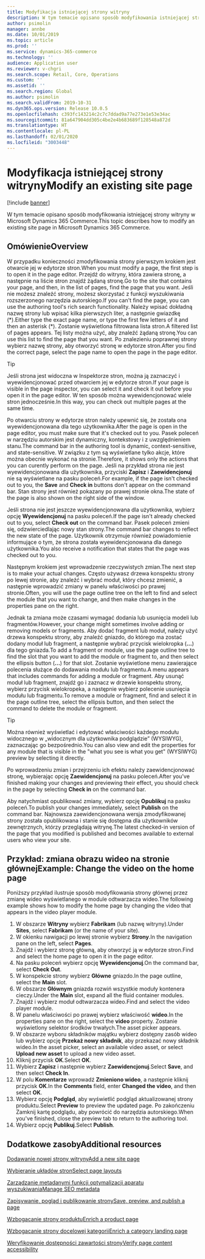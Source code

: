 ```yaml
---
title: Modyfikacja istniejącej strony witryny
description: W tym temacie opisano sposób modyfikowania istniejącej strony witryny w Microsoft Dynamics 365 Commerce.
author: psimolin
manager: annbe
ms.date: 10/01/2019
ms.topic: article
ms.prod: ''
ms.service: dynamics-365-commerce
ms.technology: ''
audience: Application user
ms.reviewer: v-chgri
ms.search.scope: Retail, Core, Operations
ms.custom: ''
ms.assetid: ''
ms.search.region: Global
ms.author: psimolin
ms.search.validFrom: 2019-10-31
ms.dyn365.ops.version: Release 10.0.5
ms.openlocfilehash: c393fc143214c2c7c7ddad9a77e273e1e53e34ac
ms.sourcegitcommit: 81a647904dd305c4be2e4b683689f128548a872d
ms.translationtype: HT
ms.contentlocale: pl-PL
ms.lasthandoff: 02/01/2020
ms.locfileid: "3003448"
---
```

# <a name="modify-an-existing-site-page"></a><span data-ttu-id="d3b82-103">Modyfikacja istniejącej strony witryny</span><span class="sxs-lookup"><span data-stu-id="d3b82-103">Modify an existing site page</span></span>


[!include [banner](includes/banner.md)]

<span data-ttu-id="d3b82-104">W tym temacie opisano sposób modyfikowania istniejącej strony witryny w Microsoft Dynamics 365 Commerce.</span><span class="sxs-lookup"><span data-stu-id="d3b82-104">This topic describes how to modify an existing site page in Microsoft Dynamics 365 Commerce.</span></span>

## <a name="overview"></a><span data-ttu-id="d3b82-105">Omówienie</span><span class="sxs-lookup"><span data-stu-id="d3b82-105">Overview</span></span>

<span data-ttu-id="d3b82-106">W przypadku konieczności zmodyfikowania strony pierwszym krokiem jest otwarcie jej w edytorze stron.</span><span class="sxs-lookup"><span data-stu-id="d3b82-106">When you must modify a page, the first step is to open it in the page editor.</span></span> <span data-ttu-id="d3b82-107">Przejdź do witryny, która zawiera stronę, a następnie na liście stron znajdź żądaną stronę.</span><span class="sxs-lookup"><span data-stu-id="d3b82-107">Go to the site that contains your page, and then, in the list of pages, find the page that you want.</span></span> <span data-ttu-id="d3b82-108">Jeśli nie możesz znaleźć strony, możesz skorzystać z funkcji wyszukiwania rozszerzonego narzędzia autorskiego.</span><span class="sxs-lookup"><span data-stu-id="d3b82-108">If you can't find the page, you can use the authoring tool's rich search functionality.</span></span> <span data-ttu-id="d3b82-109">Należy wpisać dokładną nazwę strony lub wpisać kilka pierwszych liter, a następnie gwiazdkę (\*).</span><span class="sxs-lookup"><span data-stu-id="d3b82-109">Either type the exact page name, or type the first few letters of it and then an asterisk (\*).</span></span> <span data-ttu-id="d3b82-110">Zostanie wyświetlona filtrowana lista stron.</span><span class="sxs-lookup"><span data-stu-id="d3b82-110">A filtered list of pages appears.</span></span> <span data-ttu-id="d3b82-111">Tej listy można użyć, aby znaleźć żądaną stronę.</span><span class="sxs-lookup"><span data-stu-id="d3b82-111">You can use this list to find the page that you want.</span></span> <span data-ttu-id="d3b82-112">Po znalezieniu poprawnej strony wybierz nazwę strony, aby otworzyć stronę w edytorze stron.</span><span class="sxs-lookup"><span data-stu-id="d3b82-112">After you find the correct page, select the page name to open the page in the page editor.</span></span>

> [!TIP]
> <span data-ttu-id="d3b82-113">Jeśli strona jest widoczna w Inspektorze stron, można ją zaznaczyć i wyewidencjonować przed otwarciem jej w edytorze stron.</span><span class="sxs-lookup"><span data-stu-id="d3b82-113">If your page is visible in the page inspector, you can select it and check it out before you open it in the page editor.</span></span> <span data-ttu-id="d3b82-114">W ten sposób można wyewidencjonować wiele stron jednocześnie.</span><span class="sxs-lookup"><span data-stu-id="d3b82-114">In this way, you can check out multiple pages at the same time.</span></span>

<span data-ttu-id="d3b82-115">Po otwarciu strony w edytorze stron należy upewnić się, że została ona wyewidencjonowana dla tego użytkownika.</span><span class="sxs-lookup"><span data-stu-id="d3b82-115">After the page is open in the page editor, you must make sure that it's checked out to you.</span></span> <span data-ttu-id="d3b82-116">Pasek poleceń w narzędziu autorskim jest dynamiczny, kontekstowy i z uwzględnieniem stanu.</span><span class="sxs-lookup"><span data-stu-id="d3b82-116">The command bar in the authoring tool is dynamic, context-sensitive, and state-sensitive.</span></span> <span data-ttu-id="d3b82-117">W związku z tym są wyświetlane tylko akcje, które można obecnie wykonać na stronie.</span><span class="sxs-lookup"><span data-stu-id="d3b82-117">Therefore, it shows only the actions that you can curently perform on the page.</span></span> <span data-ttu-id="d3b82-118">Jeśli na przykład strona nie jest wyewidencjonowana dla użytkownika, przyciski **Zapisz** i **Zaewidencjonuj** nie są wyświetlane na pasku poleceń.</span><span class="sxs-lookup"><span data-stu-id="d3b82-118">For example, if the page isn't checked out to you, the **Save** and **Check in** buttons don't appear on the command bar.</span></span> <span data-ttu-id="d3b82-119">Stan strony jest również pokazany po prawej stronie okna.</span><span class="sxs-lookup"><span data-stu-id="d3b82-119">The state of the page is also shown on the right side of the window.</span></span>

<span data-ttu-id="d3b82-120">Jeśli strona nie jest jeszcze wyewidencjonowana dla użytkownika, wybierz opcję **Wyewidencjonuj** na pasku poleceń.</span><span class="sxs-lookup"><span data-stu-id="d3b82-120">If the page isn't already checked out to you, select **Check out** on the command bar.</span></span> <span data-ttu-id="d3b82-121">Pasek poleceń zmieni się, odzwierciedlając nowy stan strony.</span><span class="sxs-lookup"><span data-stu-id="d3b82-121">The command bar changes to reflect the new state of the page.</span></span> <span data-ttu-id="d3b82-122">Użytkownik otrzymuje również powiadomienie informujące o tym, że strona została wyewidencjonowana dla danego użytkownika.</span><span class="sxs-lookup"><span data-stu-id="d3b82-122">You also receive a notification that states that the page was checked out to you.</span></span>

<span data-ttu-id="d3b82-123">Następnym krokiem jest wprowadzenie rzeczywistych zmian.</span><span class="sxs-lookup"><span data-stu-id="d3b82-123">The next step is to make your actual changes.</span></span> <span data-ttu-id="d3b82-124">Często używasz drzewa konspektu strony po lewej stronie, aby znaleźć i wybrać moduł, który chcesz zmienić, a następnie wprowadzić zmiany w panelu właściwości po prawej stronie.</span><span class="sxs-lookup"><span data-stu-id="d3b82-124">Often, you will use the page outline tree on the left to find and select the module that you want to change, and then make changes in the properties pane on the right.</span></span> 

<span data-ttu-id="d3b82-125">Jednak ta zmiana może czasami wymagać dodania lub usunięcia modeli lub fragmentów.</span><span class="sxs-lookup"><span data-stu-id="d3b82-125">However, your change might sometimes involve adding or removing models or fragments.</span></span> <span data-ttu-id="d3b82-126">Aby dodać fragment lub moduł, należy użyć drzewa konspektu strony, aby znaleźć gniazdo, do którego ma zostać dodany moduł lub fragment, a następnie wybrać przycisk wielokropka (**...**) dla tego gniazda.</span><span class="sxs-lookup"><span data-stu-id="d3b82-126">To add a fragment or module, use the page outline tree to find the slot that you want to add the module or fragment to, and then select the ellipsis button (**...**) for that slot.</span></span> <span data-ttu-id="d3b82-127">Zostanie wyświetlone menu zawierające polecenia służące do dodawania modułu lub fragmentu.</span><span class="sxs-lookup"><span data-stu-id="d3b82-127">A menu appears that includes commands for adding a module or fragment.</span></span> <span data-ttu-id="d3b82-128">Aby usunąć moduł lub fragment, znajdź go i zaznacz w drzewie konspektu strony, wybierz przycisk wielokropeka, a następnie wybierz polecenie usunięcia modułu lub fragmentu.</span><span class="sxs-lookup"><span data-stu-id="d3b82-128">To remove a module or fragment, find and select it in the page outline tree, select the ellipsis button, and then select the command to delete the module or fragment.</span></span>

> [!TIP]
> <span data-ttu-id="d3b82-129">Można również wyświetlać i edytować właściwości każdego modułu widocznego w „widocznym dla użytkownika podglądzie” (WYSIWYG), zaznaczając go bezpośrednio.</span><span class="sxs-lookup"><span data-stu-id="d3b82-129">You can also view and edit the properties for any module that is visible in the "what you see is what you get" (WYSIWYG) preview by selecting it directly.</span></span>

<span data-ttu-id="d3b82-130">Po wprowadzeniu zmian i przejrzeniu ich efektu należy zaewidencjonować stronę, wybierając opcję **Zaewidencjonuj** na pasku poleceń.</span><span class="sxs-lookup"><span data-stu-id="d3b82-130">After you've finished making your changes and previewing their effect, you should check in the page by selecting **Check in** on the command bar.</span></span> 

<span data-ttu-id="d3b82-131">Aby natychmiast opublikować zmiany, wybierz opcję **Opublikuj** na pasku poleceń.</span><span class="sxs-lookup"><span data-stu-id="d3b82-131">To publish your changes immediately, select **Publish** on the command bar.</span></span> <span data-ttu-id="d3b82-132">Najnowsza zaewidencjonowana wersja zmodyfikowanej strony została opublikowana i stanie się dostępna dla użytkowników zewnętrznych, którzy przeglądają witrynę.</span><span class="sxs-lookup"><span data-stu-id="d3b82-132">The latest checked-in version of the page that you modified is published and becomes available to external users who view your site.</span></span> 

## <a name="example-change-the-video-on-the-home-page"></a><span data-ttu-id="d3b82-133">Przykład: zmiana obrazu wideo na stronie głównej</span><span class="sxs-lookup"><span data-stu-id="d3b82-133">Example: Change the video on the home page</span></span>

<span data-ttu-id="d3b82-134">Poniższy przykład ilustruje sposób modyfikowania strony głównej przez zmianę wideo wyświetlanego w module odtwarzacza wideo.</span><span class="sxs-lookup"><span data-stu-id="d3b82-134">The following example shows how to modify the home page by changing the video that appears in the video player module.</span></span>

1. <span data-ttu-id="d3b82-135">W obszarze **Witryny** wybierz **Fabrikam** (lub nazwę witryny).</span><span class="sxs-lookup"><span data-stu-id="d3b82-135">Under **Sites**, select **Fabrikam** (or the name of your site).</span></span>
1. <span data-ttu-id="d3b82-136">W okienku nawigacji po lewej stronie wybierz **Strony**.</span><span class="sxs-lookup"><span data-stu-id="d3b82-136">In the navigation pane on the left, select **Pages**.</span></span>
1. <span data-ttu-id="d3b82-137">Znajdź i wybierz stronę główną, aby otworzyć ją w edytorze stron.</span><span class="sxs-lookup"><span data-stu-id="d3b82-137">Find and select the home page to open it in the page editor.</span></span>
1. <span data-ttu-id="d3b82-138">Na pasku poleceń wybierz opcję **Wyewidencjonuj**.</span><span class="sxs-lookup"><span data-stu-id="d3b82-138">On the command bar, select **Check Out**.</span></span>
1. <span data-ttu-id="d3b82-139">W konspekcie strony wybierz **Główne** gniazdo.</span><span class="sxs-lookup"><span data-stu-id="d3b82-139">In the page outline, select the **Main** slot.</span></span>
1. <span data-ttu-id="d3b82-140">W obszarze **Głównym** gniazda rozwiń wszystkie moduły kontenera cieczy.</span><span class="sxs-lookup"><span data-stu-id="d3b82-140">Under the **Main** slot, expand all the fluid container modules.</span></span>
1. <span data-ttu-id="d3b82-141">Znajdź i wybierz moduł odtwarzacza wideo.</span><span class="sxs-lookup"><span data-stu-id="d3b82-141">Find and select the video player module.</span></span>
1. <span data-ttu-id="d3b82-142">W panelu właściwości po prawej wybierz właściwość **wideo**.</span><span class="sxs-lookup"><span data-stu-id="d3b82-142">In the properties pane on the right, select the **video** property.</span></span> <span data-ttu-id="d3b82-143">Zostanie wyświetlony selektor środków trwałych.</span><span class="sxs-lookup"><span data-stu-id="d3b82-143">The asset picker appears.</span></span>
1. <span data-ttu-id="d3b82-144">W obszarze wyboru składników majątku wybierz dostępny zasób wideo lub wybierz opcję **Przekaż nowy składnik**, aby przekazać nowy składnik wideo.</span><span class="sxs-lookup"><span data-stu-id="d3b82-144">In the asset picker, select an available video asset, or select **Upload new asset** to upload a new video asset.</span></span>
1. <span data-ttu-id="d3b82-145">Kliknij przycisk **OK**.</span><span class="sxs-lookup"><span data-stu-id="d3b82-145">Select **OK**.</span></span>
1. <span data-ttu-id="d3b82-146">Wybierz **Zapisz** i następnie wybierz **Zaewidencjonuj**.</span><span class="sxs-lookup"><span data-stu-id="d3b82-146">Select **Save**, and then select **Check In**.</span></span>
1. <span data-ttu-id="d3b82-147">W polu **Komentarze** wprowadź **Zmieniono wideo**, a następnie kliknij przycisk **OK**.</span><span class="sxs-lookup"><span data-stu-id="d3b82-147">In the **Comments** field, enter **Changed the video**, and then select **OK**.</span></span>
1. <span data-ttu-id="d3b82-148">Wybierz opcję **Podgląd**, aby wyświetlić podgląd aktualizowanej strony produktu.</span><span class="sxs-lookup"><span data-stu-id="d3b82-148">Select **Preview** to preview the updated page.</span></span> <span data-ttu-id="d3b82-149">Po zakończeniu Zamknij kartę podglądu, aby powrócić do narzędzia autorskiego.</span><span class="sxs-lookup"><span data-stu-id="d3b82-149">When you've finished, close the preview tab to return to the authoring tool.</span></span>
1. <span data-ttu-id="d3b82-150">Wybierz opcję **Publikuj**.</span><span class="sxs-lookup"><span data-stu-id="d3b82-150">Select **Publish**.</span></span>

## <a name="additional-resources"></a><span data-ttu-id="d3b82-151">Dodatkowe zasoby</span><span class="sxs-lookup"><span data-stu-id="d3b82-151">Additional resources</span></span>

[<span data-ttu-id="d3b82-152">Dodawanie nowej strony witryny</span><span class="sxs-lookup"><span data-stu-id="d3b82-152">Add a new site page</span></span>](add-new-page.md)

[<span data-ttu-id="d3b82-153">Wybieranie układów stron</span><span class="sxs-lookup"><span data-stu-id="d3b82-153">Select page layouts</span></span>](select-page-layouts.md)

[<span data-ttu-id="d3b82-154">Zarządzanie metadanymi funkcji optymalizacji aparatu wyszukiwania</span><span class="sxs-lookup"><span data-stu-id="d3b82-154">Manage SEO metadata</span></span>](manage-seo-metadata.md)

[<span data-ttu-id="d3b82-155">Zapisywanie, pogląd i publikowanie strony</span><span class="sxs-lookup"><span data-stu-id="d3b82-155">Save, preview, and publish a page</span></span>](save-preview-publish-page.md)

[<span data-ttu-id="d3b82-156">Wzbogacanie strony produktu</span><span class="sxs-lookup"><span data-stu-id="d3b82-156">Enrich a product page</span></span>](enrich-product-page.md)

[<span data-ttu-id="d3b82-157">Wzbogacanie strony docelowej kategorii</span><span class="sxs-lookup"><span data-stu-id="d3b82-157">Enrich a category landing page</span></span>](enrich-category-page.md)

[<span data-ttu-id="d3b82-158">Weryfikowanie dostępności zawartości strony</span><span class="sxs-lookup"><span data-stu-id="d3b82-158">Verify page content accessibility</span></span>](verify-accessibility.md)
